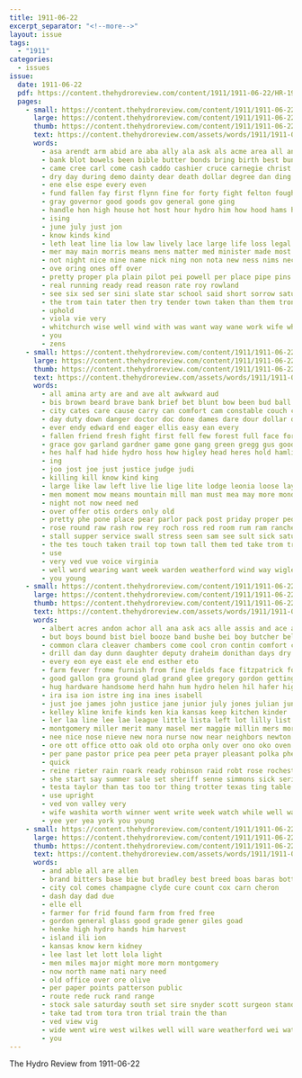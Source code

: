 ```yaml
---
title: 1911-06-22
excerpt_separator: "<!--more-->"
layout: issue
tags:
  - "1911"
categories:
  - issues
issue:
  date: 1911-06-22
  pdf: https://content.thehydroreview.com/content/1911/1911-06-22/HR-1911-06-22.pdf
  pages:
    - small: https://content.thehydroreview.com/content/1911/1911-06-22/small/HR-1911-06-22-01.jpg
      large: https://content.thehydroreview.com/content/1911/1911-06-22/large/HR-1911-06-22-01.jpg
      thumb: https://content.thehydroreview.com/content/1911/1911-06-22/thumbnails/HR-1911-06-22-01.jpg
      text: https://content.thehydroreview.com/assets/words/1911/1911-06-22/HR-1911-06-22-01.txt
      words:
        - asa arendt arm abid are aba ally ala ask als acme area all and anto author
        - bank blot bowels been bible butter bonds bring birth best bunch bound banks busi but business brand ben
        - came cree carl come cash caddo cashier cruce carnegie christ carne carry clifford close county church chambers city cela can cheese
        - dry day during demo dainty dear death dollar degree dan ding duty dize
        - ene else espe every even
        - fund fallen fay first flynn fine for forty fight felton fought frost few from felt friends full
        - gray governor good goods gov general gone ging
        - handle hon high house hot host hour hydro him how hood hams hare home henke had hopes has hardware hand harry
        - ising
        - june july just jon
        - know kinds kind
        - leth leat line lia low law lively lace large life loss legal lessa
        - mer may main morris means mens matter med minister made most might more men money miles mare matters many mills man
        - not night nice nine name nick ning non nota new ness nims neck nov neat nan necessary nam news need notice nay
        - ove oring ones off over
        - pretty proper pla plain pilot pei powell per place pipe pins prem president promise pope peace
        - real running ready read reason rate roy rowland
        - see six sed ser sini slate star school said short sorrow saturday start seems sen shone sunday small store service such state schools sion sane schoo states seger som special stewart shock supply secret share sun skill
        - the trom tain tater then try tender town taken than them tron trial too thomas trim train turns take times
        - uphold
        - viola vie very
        - whitchurch wise well wind with was want way wane work wife white while will wagon
        - you
        - zens
    - small: https://content.thehydroreview.com/content/1911/1911-06-22/small/HR-1911-06-22-02.jpg
      large: https://content.thehydroreview.com/content/1911/1911-06-22/large/HR-1911-06-22-02.jpg
      thumb: https://content.thehydroreview.com/content/1911/1911-06-22/thumbnails/HR-1911-06-22-02.jpg
      text: https://content.thehydroreview.com/assets/words/1911/1911-06-22/HR-1911-06-22-02.txt
      words:
        - all amina arty are and ave alt awkward aud
        - bis brown beard brave bank brief bet blunt bow been bud ball bare bottle better bixler brother bring bur bal back bak blue buggy brain beem bands big bitterly baud ber bill busi ben but
        - city cates care cause carry can comfort cam constable couch corner certain crawford citizen cant chey cavanagh church came campbell college clove charley count
        - day duty down danger doctor doc done dames dare dour dollar dout drop dolores door during doty deed
        - ever endy edward end eager ellis easy ean every
        - fallen friend fresh fight first fell few forest full face fort from fine far for
        - grace gov garland gardner game gone gang green gregg gus good grain guess
        - hes half had hide hydro hoss how higley head heres hold hamlin herbert horse house home hour herd hus hurry hot huge hope hands halsey hinton her hell handsome heaven him
        - ing
        - joo jost joe just justice judge judi
        - killing kill know kind king
        - large like law left live lie lige lite lodge leonia loose lay lucky lise long look love laws lees last low lee line let luo little list
        - men moment mow means mountain mill man must mea may more monday ming mond matter mai much mills martha murrel
        - night not now need ned
        - over offer otis orders only old
        - pretty phe pone place pear parlor pack post priday proper people pot port
        - rose round raw rash row rey roch ross red room rum ram rancher res ranger rom rusty robertson
        - stall supper service swall stress seen sam see sult sick saturday settles star say said sas sharp storm streets sid spain sie sunday start son she sleep side such season state south scott stove ship
        - the tes touch taken trail top town tall them ted take trom trust tun terrible toto tor than tal till then tuke ting
        - use
        - very ved vue voice virginia
        - well word wearing want week warden weatherford wind way wigley will wife wust went weed williams while welcome worth wait wilt with was worn
        - you young
    - small: https://content.thehydroreview.com/content/1911/1911-06-22/small/HR-1911-06-22-03.jpg
      large: https://content.thehydroreview.com/content/1911/1911-06-22/large/HR-1911-06-22-03.jpg
      thumb: https://content.thehydroreview.com/content/1911/1911-06-22/thumbnails/HR-1911-06-22-03.jpg
      text: https://content.thehydroreview.com/assets/words/1911/1911-06-22/HR-1911-06-22-03.txt
      words:
        - albert acres andon achor all ana ask acs alle assis and ace anes are alling agnes allen alvis
        - but boys bound bist biel booze band bushe bei boy butcher beld bear birth bank back busi bert brought better began bus barn ber bones blind binder bread bucher beach box brick bumpus bone business britton basket bead bring been bis beer bers
        - common clara cleaver chambers come cool cron contin comfort case county ches cash church con claude came coffey colorado col creel collins can calle christian corn casey city cornet cotton cease cutting cor corners cast
        - drill dan day dunn daughter deputy draheim donithan days dry ding done
        - every eon eye east ele end esther eto
        - farm fever frome furnish from fine fields face fitzpatrick found field fork fell fin fond free fairly for fore frank first fresh finley few frost felt
        - good gallon gra ground glad grand glee gregory gordon getting glance goo goods gain gate gates guest grade gladys glass gay grove
        - hug hardware handsome herd hahn hum hydro helen hil hafer high had heard him havel her held harry home heer honorable heim hall house hay hot hou hie hope hail hen howe has
        - ira isa ion istre ing ina ines isabell
        - just joe james john justice jane junior july jones julian junk janna jennie
        - kelley kline knife kinds ken kia kansas keep kitchen kinder
        - ler laa line lee lae league little lista left lot lilly list large later lis land lumb last leader like low
        - montgomery miller merit many masel mer maggie millin mers more man mea milton machi mail music med morning moan mee mary market made mise male mal mules march moo merchant much men miss may monday money
        - nee nice nose nieve new nora nurse now near neighbors newton nap not nichols
        - ore ott office otto oak old oto orpha only over ono oko oven
        - per pane pastor price pea peer peta prayer pleasant polka phe pair pitzer place pene pal people patient pala pine pope porch points pai prada pee
        - quick
        - reine rieter rain roark ready robinson raid robt rose rochester rang rae roe
        - she start say summer sale set sheriff senne simmons sick seri sage schools shooter sele sai shire stand style show shower sam see season send search steel sister soe seas son saad saturday sedo swim sermon sare side seven settle state stuff save sun sons saw sherif seen secret sum shape six stove service shaw shirts sot school smith sunday
        - testa taylor than tas too tor thing trotter texas ting table the toa teh tia train teach town ton team ties tue thurs them tine tin take tea tom ten thad tuttle
        - use upright
        - ved von valley very
        - wife washita worth winner went write week watch while well wat wilds wie ware weeks was waver working wit wheat wilt window will with weatherford woods want wyant work
        - yee yer yea york you young
    - small: https://content.thehydroreview.com/content/1911/1911-06-22/small/HR-1911-06-22-04.jpg
      large: https://content.thehydroreview.com/content/1911/1911-06-22/large/HR-1911-06-22-04.jpg
      thumb: https://content.thehydroreview.com/content/1911/1911-06-22/thumbnails/HR-1911-06-22-04.jpg
      text: https://content.thehydroreview.com/assets/words/1911/1911-06-22/HR-1911-06-22-04.txt
      words:
        - and able all are allen
        - brand bitters base bie but bradley best breed boas baras bottle breeding
        - city col comes champagne clyde cure count cox carn cheron
        - dash day dad due
        - elle ell
        - farmer for frid found farm from fred free
        - gordon general glass good grade gener giles goad
        - henke high hydro hands him harvest
        - island ili ion
        - kansas know kern kidney
        - lee last let lott lola light
        - men miles major might more morn montgomery
        - now north name nati nary need
        - old office over ore olive
        - per paper points patterson public
        - route rede ruck rand range
        - stock sale saturday south set sire snyder scott surgeon stands speak stockton stallion store sunday see
        - take tad trom tora tron trial train the than
        - ved view vig
        - wide went wire west wilkes well will ware weatherford wei waters was wall williams
        - you
---
```


The Hydro Review from 1911-06-22

<!--more-->

